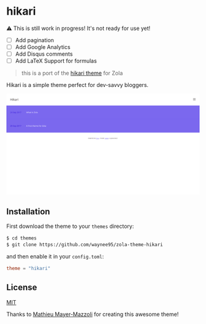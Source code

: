 # hikari

:warning: This is still work in progress! It's not ready for use yet! 

- [ ] Add pagination
- [ ] Add Google Analytics
- [ ] Add Disqus comments
- [ ] Add LaTeX Support for formulas

> this is a port of the [hikari theme](https://github.com/mx3m/hikari-for-jekyll) for Zola

Hikari is a simple theme perfect for dev-savvy bloggers.

![screenshot](/images/screenshot.png)

## Installation

First download the theme to your `themes` directory:

```bash
$ cd themes
$ git clone https://github.com/waynee95/zola-theme-hikari
```
and then enable it in your `config.toml`:

```toml
theme = "hikari"
```

## License

[MIT](LICENSE)

Thanks to [Mathieu Mayer-Mazzoli](//github.com/mx3m) for creating this awesome theme!
